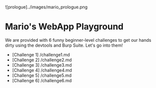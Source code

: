 ![prologue]../images/mario_prologue.png

# Mario's WebApp Playground

We are provided with 6 funny beginner-level challenges to get our hands dirty using the devtools and Burp Suite. Let's go into them!

* [Challenge 1] /challenge1.md
* [Challenge 2] /challenge2.md
* [Challenge 3] /challenge3.md
* [Challenge 4] /challenge4.md
* [Challenge 5] /challenge5.md
* [Challenge 6] /challenge6.md
